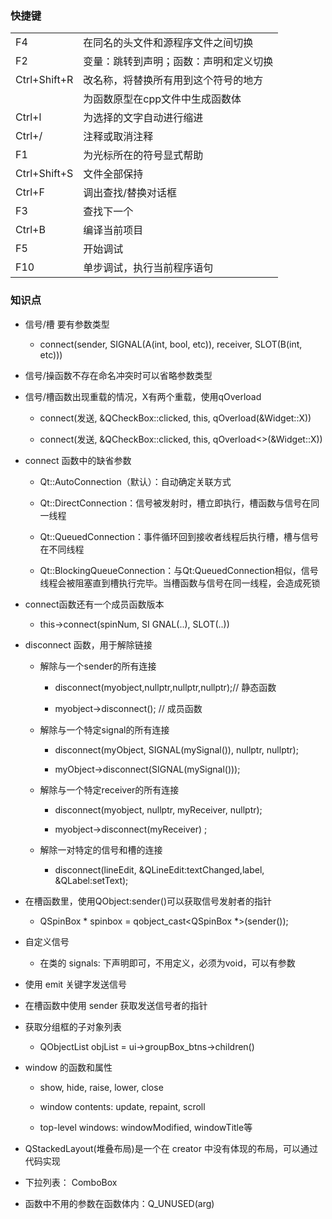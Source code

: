 ### 快捷键

|||
|-|-|
|F4|在同名的头文件和源程序文件之间切换|
|F2|变量：跳转到声明；函数：声明和定义切换|
|Ctrl+Shift+R|改名称，将替换所有用到这个符号的地方|
||为函数原型在cpp文件中生成函数体|
|Ctrl+l|为选择的文字自动进行缩进|
|Ctrl+/|注释或取消注释|
|F1|为光标所在的符号显式帮助|
|Ctrl+Shift+S|文件全部保持|
|Ctrl+F|调出查找/替换对话框|
|F3|查找下一个|
|Ctrl+B|编译当前项目|
|F5|开始调试|
|F10|单步调试，执行当前程序语句|

### 知识点

- 信号/槽 要有参数类型

    - connect(sender, SIGNAL(A(int, bool, etc)), receiver, SLOT(B(int, etc)))

- 信号/操函数不存在命名冲突时可以省略参数类型

- 信号/槽函数出现重载的情况，X有两个重载，使用qOverload

    - connect(发送, &QCheckBox::clicked, this, qOverload<bool>(&Widget::X))

    - connect(发送, &QCheckBox::clicked, this, qOverload<>(&Widget::X))

- connect 函数中的缺省参数

    - Qt::AutoConnection（默认）：自动确定关联方式

    - Qt::DirectConnection：信号被发射时，槽立即执行，槽函数与信号在同一线程

    - Qt::QueuedConnection：事件循环回到接收者线程后执行槽，槽与信号在不同线程

    - Qt::BlockingQueueConnection：与Qt:QueuedConnection相似，信号线程会被阻塞直到槽执行完毕。当槽函数与信号在同一线程，会造成死锁

- connect函数还有一个成员函数版本

    - this→connect(spinNum, SI GNAL(..), SLOT(..))

- disconnect 函数，用于解除链接

    - 解除与一个sender的所有连接

        - disconnect(myobject,nullptr,nullptr,nullptr);// 静态函数

        - myobject->disconnect(); // 成员函数

    - 解除与一个特定signal的所有连接

        - disconnect(myObject, SIGNAL(mySignal()), nullptr, nullptr);

        - myObject->disconnect(SIGNAL(mySignal()));

    - 解除与一个特定receiver的所有连接

        - disconnect(myobject, nullptr, myReceiver, nullptr);

        - myobject->disconnect(myReceiver) ;

    - 解除一对特定的信号和槽的连接

        - disconnect(lineEdit, &QLineEdit:textChanged,label, &QLabel:setText);

- 在槽函数里，使用QObject:sender()可以获取信号发射者的指针

    - QSpinBox * spinbox = qobject_cast<QSpinBox *>(sender());

- 自定义信号

    - 在类的 signals: 下声明即可，不用定义，必须为void，可以有参数

- 使用 emit 关键字发送信号

- 在槽函数中使用 sender 获取发送信号者的指针

- 获取分组框的子对象列表

    - QObjectList objList = ui->groupBox_btns->children()

- window 的函数和属性

    - show, hide, raise, lower, close

    - window contents: update, repaint, scroll

    - top-level windows: windowModified, windowTitle等

- QStackedLayout(堆叠布局)是一个在 creator 中没有体现的布局，可以通过代码实现

- 下拉列表： ComboBox

- 函数中不用的参数在函数体内：Q_UNUSED(arg)